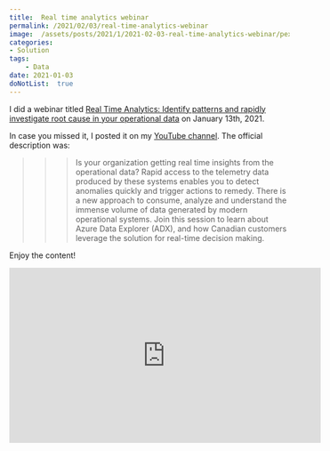 ```yaml
---
title:  Real time analytics webinar
permalink: /2021/02/03/real-time-analytics-webinar
image:  /assets/posts/2021/1/2021-02-03-real-time-analytics-webinar/pexels-vlada-karpovich-4050291.jpg
categories:
- Solution
tags:
    - Data
date: 2021-01-03
doNotList:  true
---
```

I did a webinar titled [Real Time Analytics: Identify patterns and rapidly investigate root cause in your operational data](https://www.youtube.com/watch?v=DHOXw-k3raw) on January 13th, 2021.

In case you missed it, I posted it on my [YouTube channel](https://www.youtube.com/channel/UChqemKkJpgwkQyvji9ZRrVg).  The official description was:

>>>Is your organization getting real time insights from the operational data? Rapid access to the telemetry data produced by these systems enables you to detect anomalies quickly and trigger actions to remedy. There is a new approach to consume, analyze and understand the immense volume of data generated by modern operational systems. Join this session to learn about Azure Data Explorer (ADX), and how Canadian customers leverage the solution for real-time decision making.

Enjoy the content!

<iframe width="560" height="315" src="https://www.youtube.com/embed/DHOXw-k3raw" frameborder="0" allow="accelerometer; autoplay; clipboard-write; encrypted-media; gyroscope; picture-in-picture" allowfullscreen></iframe>